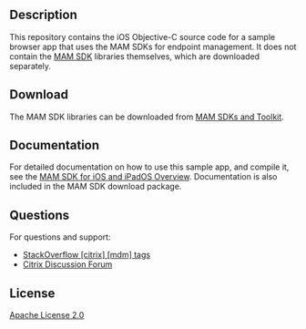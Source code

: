 ## Description
This repository contains the iOS Objective-C source code for a sample browser app that uses the MAM SDKs for endpoint management.  It does not contain the [MAM SDK](https://docs.citrix.com/en-us/mdx-toolkit/mam-sdk-overview.html) libraries themselves, which are downloaded separately.

## Download
The MAM SDK libraries can be downloaded from [MAM SDKs and Toolkit](https://docs.citrix.com/en-us/mdx-toolkit/mam-sdk-overview.html).

## Documentation

For detailed documentation on how to use this sample app, and compile it, see the [MAM SDK for iOS and iPadOS Overview](https://developer.cloud.com/citrixworkspace/mobile-application-integration/mam-sdk-for-ios-and-ipados/docs/overview).  Documentation is also included in the MAM SDK download package.

## Questions

For questions and support:

-  [StackOverflow [citrix] [mdm] tags](https://stackoverflow.com/questions/tagged/mdm+citrix)
-  [Citrix Discussion Forum](https://discussions.citrix.com/forum/1797-mobile-app-management-mam/)


## License

[Apache License 2.0](./license/LICENSE)
